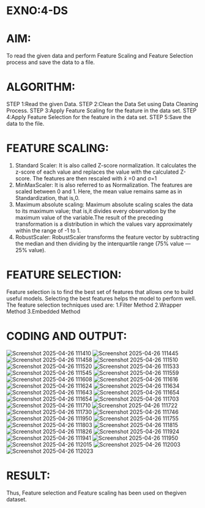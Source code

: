 # EXNO:4-DS
# AIM:
To read the given data and perform Feature Scaling and Feature Selection process and save the
data to a file.

# ALGORITHM:
STEP 1:Read the given Data.
STEP 2:Clean the Data Set using Data Cleaning Process.
STEP 3:Apply Feature Scaling for the feature in the data set.
STEP 4:Apply Feature Selection for the feature in the data set.
STEP 5:Save the data to the file.

# FEATURE SCALING:
1. Standard Scaler: It is also called Z-score normalization. It calculates the z-score of each value and replaces the value with the calculated Z-score. The features are then rescaled with x̄ =0 and σ=1
2. MinMaxScaler: It is also referred to as Normalization. The features are scaled between 0 and 1. Here, the mean value remains same as in Standardization, that is,0.
3. Maximum absolute scaling: Maximum absolute scaling scales the data to its maximum value; that is,it divides every observation by the maximum value of the variable.The result of the preceding transformation is a distribution in which the values vary approximately within the range of -1 to 1.
4. RobustScaler: RobustScaler transforms the feature vector by subtracting the median and then dividing by the interquartile range (75% value — 25% value).

# FEATURE SELECTION:
Feature selection is to find the best set of features that allows one to build useful models. Selecting the best features helps the model to perform well.
The feature selection techniques used are:
1.Filter Method
2.Wrapper Method
3.Embedded Method

# CODING AND OUTPUT:

![Screenshot 2025-04-26 111410](https://github.com/user-attachments/assets/dc3db1e8-355c-41a2-abf4-c46f453a551b)
![Screenshot 2025-04-26 111445](https://github.com/user-attachments/assets/c74d20d4-f47f-4f25-a433-843e391131a0)
![Screenshot 2025-04-26 111458](https://github.com/user-attachments/assets/28f41906-3788-47fe-b682-7b3d490ea19e)
![Screenshot 2025-04-26 111510](https://github.com/user-attachments/assets/aaa9f81c-995f-4bb8-9d69-a4ccf0ab9853)
![Screenshot 2025-04-26 111520](https://github.com/user-attachments/assets/ccfb748d-35c5-443b-9c3e-9e1c07b67156)
![Screenshot 2025-04-26 111533](https://github.com/user-attachments/assets/47fdf3df-04f4-4336-8c72-bede27665361)
![Screenshot 2025-04-26 111545](https://github.com/user-attachments/assets/21ce08b7-d172-4906-9765-a9c7eecc5cfd)
![Screenshot 2025-04-26 111559](https://github.com/user-attachments/assets/2610edb2-fa71-4731-b37e-22532cbeeb21)
![Screenshot 2025-04-26 111608](https://github.com/user-attachments/assets/38416950-9fe1-47e9-8901-7fa2919e4e40)
![Screenshot 2025-04-26 111616](https://github.com/user-attachments/assets/297134da-c132-4ff3-81ca-5d68986a44ff)
![Screenshot 2025-04-26 111624](https://github.com/user-attachments/assets/51bfcc10-004a-464f-b5dc-bd082e546bbb)
![Screenshot 2025-04-26 111634](https://github.com/user-attachments/assets/e9923df2-fd01-4cb8-a005-c68e9f74d3e3)
![Screenshot 2025-04-26 111643](https://github.com/user-attachments/assets/6a183379-80a1-441c-be32-c243831485c9)
![Screenshot 2025-04-26 111654](https://github.com/user-attachments/assets/75fba509-0e31-43a9-81c5-a1328f0bfee4)
![Screenshot 2025-04-26 111654](https://github.com/user-attachments/assets/bf0aaeb7-5593-4299-b45a-bc091c1e2390)
![Screenshot 2025-04-26 111703](https://github.com/user-attachments/assets/ed5cfa73-bab8-46a9-9ece-15ec4d677fc3)
![Screenshot 2025-04-26 111710](https://github.com/user-attachments/assets/9320fe01-36e1-43b1-8520-c612f7bcc138)
![Screenshot 2025-04-26 111722](https://github.com/user-attachments/assets/9cb4d3a0-49ae-4efc-b87b-d0a9c8448bbc)
![Screenshot 2025-04-26 111730](https://github.com/user-attachments/assets/94ad4e36-4a10-4072-9512-b5e6b366470b)
![Screenshot 2025-04-26 111746](https://github.com/user-attachments/assets/25324b4c-ca2b-4c5e-943c-c07ac3db8722)
![Screenshot 2025-04-26 111950](https://github.com/user-attachments/assets/6591c699-dec4-44bd-85e9-c5c180e9cff8)
![Screenshot 2025-04-26 111755](https://github.com/user-attachments/assets/3e12eb4e-e125-4a89-8438-287b0a9a98ca)
![Screenshot 2025-04-26 111803](https://github.com/user-attachments/assets/1932d29a-1aa1-49d2-8f2e-47f1b206b3c1)
![Screenshot 2025-04-26 111815](https://github.com/user-attachments/assets/cd288eeb-7dbc-4336-935d-23426185541a)
![Screenshot 2025-04-26 111826](https://github.com/user-attachments/assets/5379a828-cd34-40ce-8a4c-06e08fcf4563)
![Screenshot 2025-04-26 111924](https://github.com/user-attachments/assets/5dbdcdfa-9fe5-480e-bada-7cceb3b66d70)
![Screenshot 2025-04-26 111941](https://github.com/user-attachments/assets/d94d37f0-053e-4cb9-97ec-4626f8c07e91)
![Screenshot 2025-04-26 111950](https://github.com/user-attachments/assets/fbb797dd-bc59-4c92-8e4b-69d45cb549f0)
![Screenshot 2025-04-26 112015](https://github.com/user-attachments/assets/19d64a32-e10f-4671-b1bc-85a010200b17)
![Screenshot 2025-04-26 112003](https://github.com/user-attachments/assets/d4db3f55-1455-467d-b67d-ad2935db228a)
![Screenshot 2025-04-26 112023](https://github.com/user-attachments/assets/c664ba1e-272e-489a-99bc-96b76c587e66)
# RESULT:
Thus, Feature selection and Feature scaling has been used on thegiven dataset.

